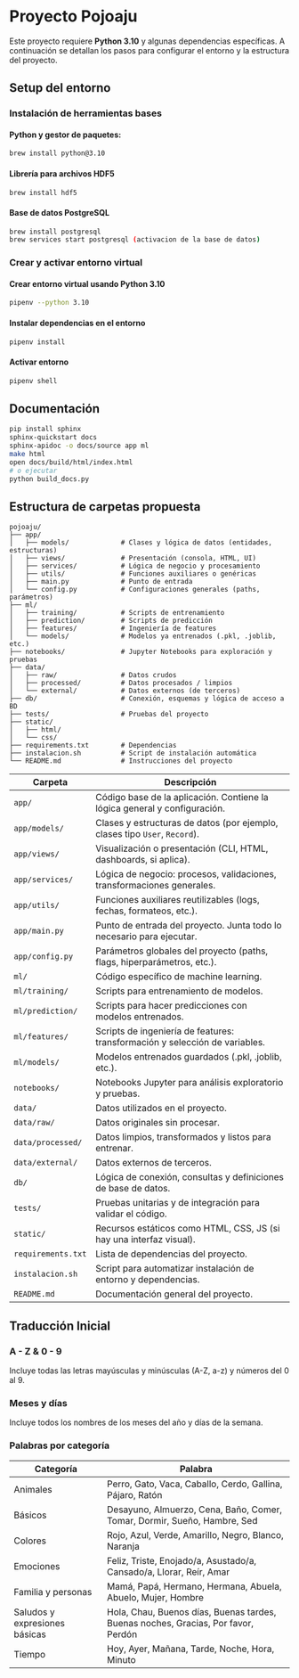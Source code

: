 # Proyecto Pojoaju

Este proyecto requiere **Python 3.10** y algunas dependencias específicas. A continuación se detallan los pasos para configurar el entorno y la estructura del proyecto.

## Setup del entorno

### Instalación de herramientas bases

#### Python y gestor de paquetes:
```bash
brew install python@3.10
```
#### Librería para archivos HDF5
```bash
brew install hdf5
```
#### Base de datos PostgreSQL
```bash
brew install postgresql
brew services start postgresql (activacion de la base de datos)
```
### Crear y activar entorno virtual
#### Crear entorno virtual usando Python 3.10
```bash
pipenv --python 3.10
```
#### Instalar dependencias en el entorno
```bash
pipenv install
```
#### Activar entorno
```bash
pipenv shell
```
## Documentación

```bash
pip install sphinx
sphinx-quickstart docs
sphinx-apidoc -o docs/source app ml
make html
open docs/build/html/index.html
# o ejecutar
python build_docs.py
```


## Estructura de carpetas propuesta

```plaintext
pojoaju/
├── app/                   
│   ├── models/             # Clases y lógica de datos (entidades, estructuras)
│   ├── views/              # Presentación (consola, HTML, UI)
│   ├── services/           # Lógica de negocio y procesamiento
│   ├── utils/              # Funciones auxiliares o genéricas
│   ├── main.py             # Punto de entrada
│   └── config.py           # Configuraciones generales (paths, parámetros)
├── ml/                     
│   ├── training/           # Scripts de entrenamiento
│   ├── prediction/         # Scripts de predicción
│   ├── features/           # Ingeniería de features
│   └── models/             # Modelos ya entrenados (.pkl, .joblib, etc.)
├── notebooks/              # Jupyter Notebooks para exploración y pruebas
├── data/                   
│   ├── raw/                # Datos crudos
│   ├── processed/          # Datos procesados / limpios
│   └── external/           # Datos externos (de terceros)
├── db/                     # Conexión, esquemas y lógica de acceso a BD
├── tests/                  # Pruebas del proyecto
├── static/                 
│   ├── html/
│   └── css/
├── requirements.txt        # Dependencias
├── instalacion.sh          # Script de instalación automática
└── README.md               # Instrucciones del proyecto
```

| Carpeta             | Descripción                                                                 |
|---------------------|------------------------------------------------------------------------------|
| `app/`              | Código base de la aplicación. Contiene la lógica general y configuración.    |
| `app/models/`       | Clases y estructuras de datos (por ejemplo, clases tipo `User`, `Record`).   |
| `app/views/`        | Visualización o presentación (CLI, HTML, dashboards, si aplica).             |
| `app/services/`     | Lógica de negocio: procesos, validaciones, transformaciones generales.       |
| `app/utils/`        | Funciones auxiliares reutilizables (logs, fechas, formateos, etc.).          |
| `app/main.py`       | Punto de entrada del proyecto. Junta todo lo necesario para ejecutar.        |
| `app/config.py`     | Parámetros globales del proyecto (paths, flags, hiperparámetros, etc.).      |
| `ml/`               | Código específico de machine learning.                                       |
| `ml/training/`      | Scripts para entrenamiento de modelos.                                       |
| `ml/prediction/`    | Scripts para hacer predicciones con modelos entrenados.                      |
| `ml/features/`      | Scripts de ingeniería de features: transformación y selección de variables.  |
| `ml/models/`        | Modelos entrenados guardados (.pkl, .joblib, etc.).                          |
| `notebooks/`        | Notebooks Jupyter para análisis exploratorio y pruebas.                      |
| `data/`             | Datos utilizados en el proyecto.                                             |
| `data/raw/`         | Datos originales sin procesar.                                               |
| `data/processed/`   | Datos limpios, transformados y listos para entrenar.                         |
| `data/external/`    | Datos externos de terceros.                                                  |
| `db/`               | Lógica de conexión, consultas y definiciones de base de datos.               |
| `tests/`            | Pruebas unitarias y de integración para validar el código.                   |
| `static/`           | Recursos estáticos como HTML, CSS, JS (si hay una interfaz visual).          |
| `requirements.txt`  | Lista de dependencias del proyecto.                                          |
| `instalacion.sh`    | Script para automatizar instalación de entorno y dependencias.              |
| `README.md`         | Documentación general del proyecto. 


## Traducción Inicial

### A - Z & 0 - 9
Incluye todas las letras mayúsculas y minúsculas (A-Z, a-z) y números del 0 al 9.

### Meses y días
Incluye todos los nombres de los meses del año y días de la semana.

### Palabras por categoría

| Categoría                     | Palabra                                                                           |
|-------------------------------|-----------------------------------------------------------------------------------|
| Animales                      | Perro, Gato, Vaca, Caballo, Cerdo, Gallina, Pájaro, Ratón                         |
| Básicos                       | Desayuno, Almuerzo, Cena, Baño, Comer, Tomar, Dormir, Sueño, Hambre, Sed          |
| Colores                       | Rojo, Azul, Verde, Amarillo, Negro, Blanco, Naranja                               |
| Emociones                     | Feliz, Triste, Enojado/a, Asustado/a, Cansado/a, Llorar, Reír, Amar               |
| Familia y personas            | Mamá, Papá, Hermano, Hermana, Abuela, Abuelo, Mujer, Hombre                       |
| Saludos y expresiones básicas | Hola, Chau, Buenos días, Buenas tardes, Buenas noches, Gracias, Por favor, Perdón |
| Tiempo                        | Hoy, Ayer, Mañana, Tarde, Noche, Hora, Minuto                                     |
